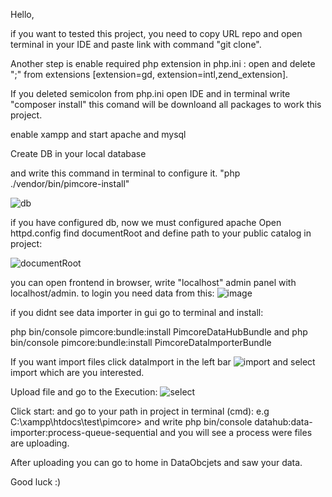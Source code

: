 Hello,

if you want to tested this project, you need to copy URL repo
and open terminal in your IDE and paste link with command "git clone".


Another step is  enable required php extension  in php.ini :
open and delete ";" from extensions [extension=gd, extension=intl,zend_extension].

If you deleted semicolon from php.ini open IDE and in terminal write "composer install"
this comand will be downloand all packages to work this project.

enable xampp and start apache and mysql

Create DB in your local database

and write this command in terminal to configure it.
"php ./vendor/bin/pimcore-install"

![db](https://github.com/FrontMaybeBackend/pimcore/assets/109105280/ad661ca9-6a5e-47a5-b147-0b8133acf85c)


if you have configured db, now we must configured apache
Open httpd.config
find documentRoot and define path to your public catalog in project:

![documentRoot](https://github.com/FrontMaybeBackend/pimcore/assets/109105280/a88a3b87-a04e-417f-b0e4-b56f5c53cd4c)

 
you can open frontend in  browser, write "localhost"
admin panel with localhost/admin.
to login you need data from this:
![image](https://github.com/FrontMaybeBackend/pimcore/assets/109105280/3418a123-e6d0-4bd9-b439-edb1cdd10e63)


if you didnt see data importer in gui go to terminal and install:

php bin/console pimcore:bundle:install PimcoreDataHubBundle
and
php bin/console pimcore:bundle:install PimcoreDataImporterBundle


If you want import files click dataImport in the left bar 
![import](https://github.com/FrontMaybeBackend/pimcore/assets/109105280/8fbfeb1d-2988-4c13-b4b1-0045b038ee72)
and select import which are you interested.

Upload file and go to the Execution:
![select](https://github.com/FrontMaybeBackend/pimcore/assets/109105280/4ec38af9-4c9e-418e-b67e-e3c0a68322eb)

Click start:
and go to your path in project in terminal (cmd):
e.g
C:\xampp\htdocs\test\pimcore>
and write 
php bin/console datahub:data-importer:process-queue-sequential
and you will see a process were files are uploading.

After uploading you can go to home in DataObcjets and saw your data.

Good luck :)
